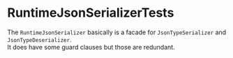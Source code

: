 # RuntimeJsonSerializerTests

The `RuntimeJsonSerializer` basically is a facade for `JsonTypeSerializer` and `JsonTypeDeserializer`.  
It does have some guard clauses but those are redundant.
